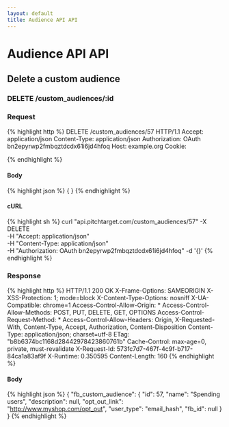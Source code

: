 ```yaml
---
layout: default
title: Audience API API
---
```


# Audience API API

## Delete a custom audience

### DELETE /custom_audiences/:id



### Request

{% highlight http %}
DELETE /custom_audiences/57 HTTP/1.1
Accept: application/json
Content-Type: application/json
Authorization: OAuth bn2epyrwp2fmbqztdcdx61i6jd4hfoq
Host: example.org
Cookie: 

{% endhighlight %}

#### Body

{% highlight json %}
{
}
{% endhighlight %}

#### cURL

{% highlight sh %}
curl "api.pitchtarget.com/custom_audiences/57" -X DELETE \
	-H "Accept: application/json" \
	-H "Content-Type: application/json" \
	-H "Authorization: OAuth bn2epyrwp2fmbqztdcdx61i6jd4hfoq" -d '{}'
{% endhighlight %}

### Response

{% highlight http %}
HTTP/1.1 200 OK
X-Frame-Options: SAMEORIGIN
X-XSS-Protection: 1; mode=block
X-Content-Type-Options: nosniff
X-UA-Compatible: chrome=1
Access-Control-Allow-Origin: *
Access-Control-Allow-Methods: POST, PUT, DELETE, GET, OPTIONS
Access-Control-Request-Method: *
Access-Control-Allow-Headers: Origin, X-Requested-With, Content-Type, Accept, Authorization, Content-Disposition
Content-Type: application/json; charset=utf-8
ETag: "b8b6374bc1168d28442978423860761b"
Cache-Control: max-age=0, private, must-revalidate
X-Request-Id: 573fc7d7-467f-4c9f-b717-84ca1a83af9f
X-Runtime: 0.350595
Content-Length: 160
{% endhighlight %}

#### Body

{% highlight json %}
{
  "fb_custom_audience": {
    "id": 57,
    "name": "Spending users",
    "description": null,
    "opt_out_link": "http://www.myshop.com/opt_out",
    "user_type": "email_hash",
    "fb_id": null
  }
}
{% endhighlight %}

